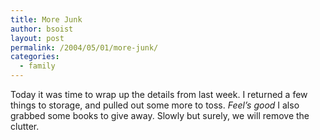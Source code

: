 ```yaml
---
title: More Junk
author: bsoist
layout: post
permalink: /2004/05/01/more-junk/
categories:
  - family
---
```

Today it was time to wrap up the details from last week. I returned a few things to storage, and pulled out some more to toss. *Feel&#8217;s good* I also grabbed some books to give away. Slowly but surely, we will remove the clutter.
